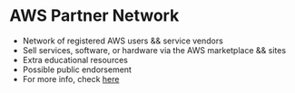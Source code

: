 # AWS Partner Network
- Network of registered AWS users && service vendors
- Sell services, software, or hardware via the AWS marketplace && sites
- Extra educational resources
- Possible public endorsement
- For more info, check [here](https://aws.amazon.com/partners/)
